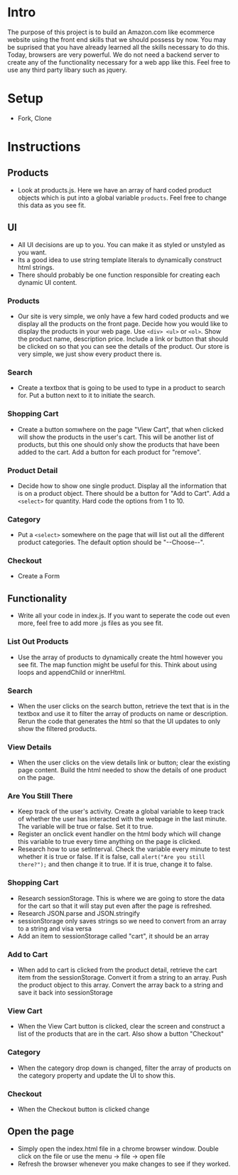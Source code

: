 # Intro
The purpose of this project is to build an Amazon.com like ecommerce website using the front end skills that we should possess by now. You may be suprised that you have already learned all the skills necessary to do this.
Today, browsers are very powerful. We do not need a backend server to create any of the functionality necessary for a web app like this.
Feel free to use any third party libary such as jquery. 

# Setup
* Fork, Clone


# Instructions

## Products
* Look at products.js. Here we have an array of hard coded product objects which is put into a global variable `products`. Feel free to change this data as you see fit.


## UI
* All UI decisions are up to you. You can make it as styled or unstyled as you want.
* Its a good idea to use string template literals to dynamically construct html strings.
* There should probably be one function responsible for creating each dynamic UI content.
### Products
* Our site is very simple, we only have a few hard coded products and we display all the products on the front page. Decide how you would like to display the products in your web page. Use `<div> <ul>` or `<ol>`. Show the product name, description price. Include a link or button that should be clicked on so that you can see the details of the product. Our store is very simple, we just show every product there is.
### Search
* Create a textbox that is going to be used to type in a product to search for. Put a button next to it to initiate the search.
### Shopping Cart
* Create a button somwhere on the page "View Cart", that when clicked will show the products in the user's cart. This will be another list of products, but this one should only show the products that have been added to the cart. Add a button for each product for "remove".
### Product Detail
* Decide how to show one single product. Display all the information that is on a product object. There should be a button for "Add to Cart". Add a `<select>` for quantity. Hard code the options from 1 to 10.
### Category
* Put a `<select>` somewhere on the page that will list out all the different product categories. The default option should be "--Choose--".
### Checkout
* Create a Form



## Functionality
* Write all your code in index.js. If you want to seperate the code out even more, feel free to add more .js files as you see fit.

### List Out Products
* Use the array of products to dynamically create the html however you see fit. The map function might be useful for this. Think about using loops and appendChild or innerHtml. 
### Search
* When the user clicks on the search button, retrieve the text that is in the textbox and use it to filter the array of products on name or description. Rerun the code that generates the html so that the UI updates to only show the filtered products.
### View Details
* When the user clicks on the view details link or button; clear the existing page content. Build the html needed to show the details of one product on the page.
### Are You Still There
* Keep track of the user's activity. Create a global variable to keep track of whether the user has interacted with the webpage in the last minute. The variable will be true or false. Set it to true.
* Register an onclick event handler on the html body which will change this variable to true every time anything on the page is clicked.
* Research how to use setInterval. Check the variable every minute to test whether it is true or false. If it is false, call `alert("Are you still there?");` and then change it to true. If it is true, change it to false.
### Shopping Cart
* Research sessionStorage. This is where we are going to store the data for the cart so that it will stay put even after the page is refreshed.
* Research JSON.parse and JSON.stringify
* sessionStorage only saves strings so we need to convert from an array to a string and visa versa
* Add an item to sessionStorage called "cart", it should be an array
### Add to Cart
* When add to cart is clicked from the product detail, retrieve the cart item from the sessionStorage. Convert it from a string to an array. Push the product object to this array. Convert the array back to a string and save it back into sessionStorage
### View Cart
* When the View Cart button is clicked, clear the screen and construct a list of the products that are in the cart. Also show a button "Checkout"
### Category
* When the category drop down is changed, filter the array of products on the category property and update the UI to show this.
### Checkout
* When the Checkout button is clicked change

## Open the page
* Simply open the index.html file in a chrome browser window. Double click on the file or use the menu -> file -> open file
* Refresh the browser whenever you make changes to see if they worked.